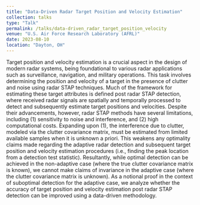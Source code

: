 ```yaml
---
title: "Data-Driven Radar Target Position and Velocity Estimation"
collection: talks
type: "Talk"
permalink: /talks/data-driven_radar_target_position_velocity
venue: "U.S. Air Force Research Laboratory (AFRL)"
date: 2023-08-10
location: "Dayton, OH"
---
```


Target position and velocity estimation is a crucial aspect in the design of modern radar
systems, being foundational to various radar applications such as surveillance, navigation,
and military operations. This task involves determining the position and velocity of a target
in the presence of clutter and noise using radar STAP techniques. Much of the framework
for estimating these target attributes is defined post radar STAP detection, where received
radar signals are spatially and temporally processed to detect and subsequently estimate
target positions and velocities. Despite their advancements, however, radar STAP methods
have several limitations, including (1) sensitivity to noise and interference, and (2)
high computational costs. Expanding upon (1), the interference due to clutter, modeled
via the clutter covariance matrix, must be estimated from limited available samples when it
is unknown a priori. This weakens any optimality claims made regarding the adaptive radar
detection and subsequent target position and velocity estimation procedures (i.e., finding
the peak location from a detection test statistic). Resultantly, while optimal detection can
be achieved in the non-adaptive case (where the true clutter covariance matrix is known),
we cannot make claims of invariance in the adaptive case (where the clutter covariance
matrix is unknown). As a notional proof in the context of suboptimal detection for the
adaptive case, we analyze whether the accuracy of target position and velocity
estimation post radar STAP detection can be improved using a data-driven methodology.
